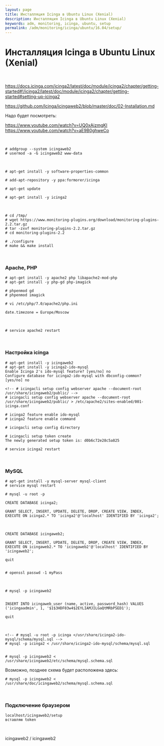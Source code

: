 ```yaml
---
layout: page
title: Инсталляция Icinga в Ubuntu Linux (Xenial)
description: Инсталляция Icinga в Ubuntu Linux (Xenial)
keywords: adm, monitoring, icinga, ubuntu, setup
permalink: /adm/monitoring/icinga/ubuntu/16.04/setup/
---
```


# Инсталляция Icinga в Ubuntu Linux (Xenial)

<br/>

https://docs.icinga.com/icinga2/latest/doc/module/icinga2/chapter/getting-started#!/icinga2/latest/doc/module/icinga2/chapter/getting-started#setting-up-icinga2

https://github.com/Icinga/icingaweb2/blob/master/doc/02-Installation.md

Надо будет посмотреть:

https://www.youtube.com/watch?v=UQ0xAizmgKI
https://www.youtube.com/watch?v=aE9B0ghweCo

<br/>

    # addgroup --system icingaweb2
    # usermod -a -G icingaweb2 www-data

<br/>

    # apt-get install -y software-properties-common

    # add-apt-repository -y ppa:formorer/icinga

    # apt-get update

    # apt-get install -y icinga2

<br/>

    # cd /tmp/
    # wget https://www.monitoring-plugins.org/download/monitoring-plugins-2.2.tar.gz
    # tar -zxvf monitoring-plugins-2.2.tar.gz
    # cd monitoring-plugins-2.2

    # ./configure
    # make && make install

<br/>

### Apache, PHP

    # apt-get install -y apache2 php libapache2-mod-php
    # apt-get install -y php-gd php-imagick

    # phpenmod gd
    # phpenmod imagick

    # vi /etc/php/7.0/apache2/php.ini

    date.timezone = Europe/Moscow

<br/>

    # service apache2 restart

<br/>

### Настройка icinga

    # apt-get install -y icingaweb2
    # apt-get install -y icinga2-ido-mysql
    Enable Icinga 2's ido-mysql feature? [yes/no] no
    Configure database for icinga2-ido-mysql with dbconfig-common? [yes/no] no

    <!-- # icingacli setup config webserver apache --document-root /usr/share/icingaweb2/public/ -->
    # icingacli setup config webserver apache --document-root /usr/share/icingaweb2/public/ > /etc/apache2/sites-enabled/001-icinga.conf

    # icinga2 feature enable ido-mysql
    # icinga2 feature enable command

    # icingacli setup config directory

    # icingacli setup token create
    The newly generated setup token is: d0b6c72e28c5a825

    # service icinga2 restart

<br/>

### MySQL

    # apt-get install -y mysql-server mysql-client
    # service mysql restart

    # mysql -u root -p

    CREATE DATABASE icinga2;

    GRANT SELECT, INSERT, UPDATE, DELETE, DROP, CREATE VIEW, INDEX, EXECUTE ON icinga2.* TO 'icinga2'@'localhost' IDENTIFIED BY 'icinga2';

<br/>

    CREATE DATABASE icingaweb2;

    GRANT SELECT, INSERT, UPDATE, DELETE, DROP, CREATE VIEW, INDEX, EXECUTE ON icingaweb2.* TO 'icingaweb2'@'localhost' IDENTIFIED BY 'icingaweb2';

    quit


    # openssl passwd -1 myPass

 <br/>

    # mysql -p icingaweb2


    INSERT INTO icingaweb_user (name, active, password_hash) VALUES ('icingaadmin', 1, '$1$3HDF03w4$2EYLIAMJILGaQtMRbPSED1');

    quit

<br/>

    <!-- # mysql -u root -p icinga </usr/share/icinga2-ido-mysql/schema/mysql.sql -->
    # mysql -p icinga2 < /usr/share/icinga2-ido-mysql/schema/mysql.sql


    # mysql -p icingaweb2 < /usr/share/icingaweb2/etc/schema/mysql.schema.sql

Возможно, позднее схема будет расположена здесь:

    # mysql -p icingaweb2 < /usr/share/doc/icingaweb2/schema/mysql.schema.sql

<!--

<br/>

    # vi /etc/icingaweb2/resources.ini


{% highlight text %}

[icingaweb2]
type                = "db"
db                  = "mysql"
host                = "localhost"
port                = "3306"
dbname              = "icingaweb2"
username            = "icingaweb2"
password            = "icingaweb2"


[icinga2]
type                = "db"
db                  = "mysql"
host                = "localhost"
port                = "3306"
dbname              = "icinga2"
username            = "icinga2"
password            = "icinga2"

{% endhighlight %}


icingaweb_group

    https://raw.githubusercontent.com/Icinga/icingaweb2/master/etc/schema/mysql.schema.sql
 -->

<br/>

### Подключение браузером

    localhost/icingaweb2/setup
    вставляю token

<br/>

icingaweb2 / icingaweb2
